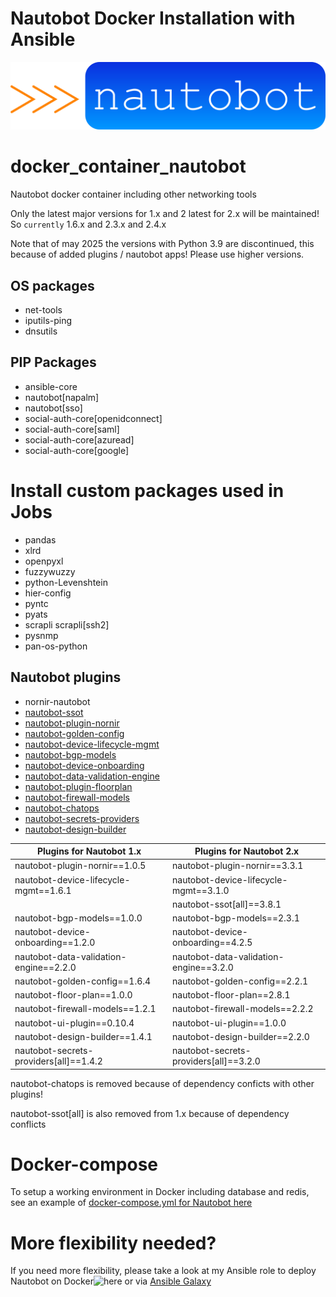 # Nautobot Docker Installation with Ansible

![Nautobot Logo](https://raw.githubusercontent.com/nautobot/nautobot/develop/nautobot/docs/nautobot_logo.svg)


# docker_container_nautobot
Nautobot docker container including other networking tools

Only the latest major versions for 1.x and 2 latest for 2.x will be maintained! So `currently` 1.6.x and 2.3.x and 2.4.x

Note that of may 2025 the versions with Python 3.9 are discontinued, this because of added plugins / nautobot apps! 
Please use higher versions.

## OS packages
* net-tools 
* iputils-ping  
* dnsutils

## PIP Packages
* ansible-core
* nautobot[napalm]
* nautobot[sso]
* social-auth-core[openidconnect]
* social-auth-core[saml]
* social-auth-core[azuread]
* social-auth-core[google]

# Install custom packages used in Jobs
* pandas
* xlrd
* openpyxl
* fuzzywuzzy
* python-Levenshtein
* hier-config
* pyntc
* pyats
* scrapli scrapli[ssh2]
* pysnmp
* pan-os-python


## Nautobot plugins
* nornir-nautobot
* [nautobot-ssot](https://docs.nautobot.com/projects/ssot/en/latest/)
* [nautobot-plugin-nornir](https://docs.nautobot.com/projects/plugin-nornir/en/latest/)
* [nautobot-golden-config](https://docs.nautobot.com/projects/golden-config/en/latest/)
* [nautobot-device-lifecycle-mgmt](https://docs.nautobot.com/projects/device-lifecycle/en/latest/)
* [nautobot-bgp-models](https://docs.nautobot.com/projects/bgp-models/en/latest/)
* [nautobot-device-onboarding](https://docs.nautobot.com/projects/device-onboarding/en/latest/)
* [nautobot-data-validation-engine]()
* [nautobot-plugin-floorplan](https://docs.nautobot.com/projects/floor-plan/en/latest/)
* [nautobot-firewall-models](https://docs.nautobot.com/projects/firewall-models/en/latest/)
* [nautobot-chatops](https://docs.nautobot.com/projects/chatops/en/latest/)
* [nautobot-secrets-providers](https://docs.nautobot.com/projects/secrets-providers/en/latest/)
* [nautobot-design-builder](https://docs.nautobot.com/projects/design-builder/en/latest/)

| Plugins for Nautobot 1.x               | Plugins for Nautobot 2.x               |
|----------------------------------------|----------------------------------------|
| nautobot-plugin-nornir==1.0.5          | nautobot-plugin-nornir==3.3.1          |
| nautobot-device-lifecycle-mgmt==1.6.1  | nautobot-device-lifecycle-mgmt==3.1.0  |
|                                        | nautobot-ssot[all]==3.8.1              |
| nautobot-bgp-models==1.0.0             | nautobot-bgp-models==2.3.1             |
| nautobot-device-onboarding==1.2.0      | nautobot-device-onboarding==4.2.5      |
| nautobot-data-validation-engine==2.2.0 | nautobot-data-validation-engine==3.2.0 | 
| nautobot-golden-config==1.6.4          | nautobot-golden-config==2.2.1          | 
| nautobot-floor-plan==1.0.0             | nautobot-floor-plan==2.8.1             | 
| nautobot-firewall-models==1.2.1        | nautobot-firewall-models==2.2.2        | 
| nautobot-ui-plugin==0.10.4             | nautobot-ui-plugin==1.0.0              | 
| nautobot-design-builder==1.4.1         | nautobot-design-builder==2.2.0         | 
| nautobot-secrets-providers[all]==1.4.2 | nautobot-secrets-providers[all]==3.2.0 |


nautobot-chatops is removed because of dependency conficts with other plugins!

nautobot-ssot[all] is also removed from 1.x because of dependency conflicts


# Docker-compose
To setup a working environment in Docker including database and redis, see an example of [docker-compose.yml for Nautobot here](https://gist.github.com/bsmeding/d60cf4f23519c75ca2339148d6efd7fe)

# More flexibility needed?
If you need more flexibility, please take a look at my Ansible role to deploy Nautobot on Docker![here](https://github.com/bsmeding/ansible_role_nautobot_docker) or via [Ansible Galaxy](https://galaxy.ansible.com/ui/standalone/roles/bsmeding/nautobot_docker/)